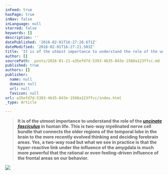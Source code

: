 ```yaml
---
inFeed: true
hasPage: true
inNav: false
inLanguage: null
starred: false
keywords: []
description: ''
datePublished: '2016-02-01T16:27:28.671Z'
dateModified: '2016-02-01T16:27:21.503Z'
title: 'It is of the utmost importance to understand the role of the uncinate fasciculus in human life. This is two-way myelinated nerve cell bundle that connects the older regions of the temporal lobe in the brain to the more recently evolved thinking and deciding forebrain areas. Yes, a two-way road but what we see in practice is that the hyper-reactive link under the influence of the amygdala is much more powerful that the rational or even feeling-driven influence of the frontal areas on our behavior.'
author: []
sourcePath: _posts/2016-01-21-a35efd7d-5393-4b35-843e-1568a123ffcc.md
published: true
authors: []
publisher:
  name: null
  domain: null
  url: null
  favicon: null
url: a35efd7d-5393-4b35-843e-1568a123ffcc/index.html
_type: Article

---
```

> **It is of the utmost importance to understand the role of the [_uncinate fasciculus_][0] in human life. This is two-way myelinated nerve cell bundle that connects the older regions of the temporal lobe in the brain to the more recently evolved thinking and deciding forebrain areas. Yes, a two-way road but what we see in practice is that the hyper-reactive link under the influence of the amygdala is much more powerful that the rational or even feeling-driven influence of the frontal areas on our behavior.**

![](https://the-grid-user-content.s3-us-west-2.amazonaws.com/5b850440-a2fc-4e13-a235-9f19b1e72024.JPG)

[0]: null
